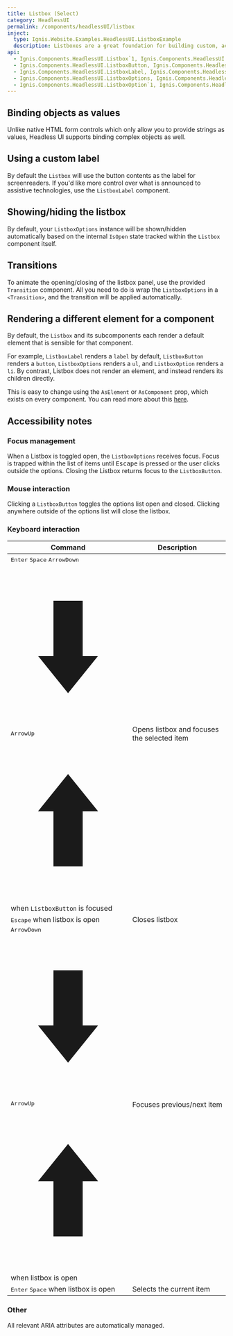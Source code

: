 ```yaml
---
title: Listbox (Select)
category: HeadlessUI
permalink: /components/headlessUI/listbox
inject:
  type: Ignis.Website.Examples.HeadlessUI.ListboxExample
  description: Listboxes are a great foundation for building custom, accessible select menus for your app, complete with robust support for keyboard navigation.
api:
  - Ignis.Components.HeadlessUI.Listbox`1, Ignis.Components.HeadlessUI
  - Ignis.Components.HeadlessUI.ListboxButton, Ignis.Components.HeadlessUI
  - Ignis.Components.HeadlessUI.ListboxLabel, Ignis.Components.HeadlessUI
  - Ignis.Components.HeadlessUI.ListboxOptions, Ignis.Components.HeadlessUI
  - Ignis.Components.HeadlessUI.ListboxOption`1, Ignis.Components.HeadlessUI
---
```


## Binding objects as values

Unlike native HTML form controls which only allow you to provide strings as values, Headless UI supports binding complex
objects as well.

## Using a custom label

By default the `Listbox` will use the button contents as the label for screenreaders. If you'd like more control over
what is announced to assistive technologies, use the `ListboxLabel` component.

## Showing/hiding the listbox

By default, your `ListboxOptions` instance will be shown/hidden automatically based on the internal `IsOpen` state
tracked within the `Listbox` component itself.

## Transitions

To animate the opening/closing of the listbox panel, use the provided `Transition` component. All you need to do is wrap
the `ListboxOptions` in a `<Transition>`, and the transition will be applied automatically.

## Rendering a different element for a component

By default, the `Listbox` and its subcomponents each render a default element that is sensible for that component.

For example, `ListboxLabel` renders a `label` by default, `ListboxButton` renders a `button`, `ListboxOptions` renders
a `ul`, and `ListboxOption` renders a `li`. By contrast, Listbox does not render an element, and instead renders its
children directly.

This is easy to change using the `AsElement` or `AsComponent` prop, which exists on every component.
You can read more about this [here](/components/dynamic).

## Accessibility notes

### Focus management

When a Listbox is toggled open, the `ListboxOptions` receives focus. Focus is trapped within the list of items until
<kbd>Escape</kbd> is pressed or the user clicks outside the options. Closing the Listbox returns focus to
the `ListboxButton`.

### Mouse interaction

Clicking a `ListboxButton` toggles the options list open and closed. Clicking anywhere outside of the options list will
close the listbox.

### Keyboard interaction

| Command                                                                                                                                                                                                                                                                                                                                                                                                                                                                                                                                                                                               | Description                                 |
|-------------------------------------------------------------------------------------------------------------------------------------------------------------------------------------------------------------------------------------------------------------------------------------------------------------------------------------------------------------------------------------------------------------------------------------------------------------------------------------------------------------------------------------------------------------------------------------------------------|---------------------------------------------|
| <kbd>Enter</kbd> <kbd>Space</kbd> <kbd><span class="sr-only">ArrowDown</span><svg viewBox="0 0 11 16" fill="currentColor" xmlns="http://www.w3.org/2000/svg" aria-hidden="true" class="h-4 text-white"><path d="M4.095 3.578h2.808v5.28H8.38L5.5 12.422 2.62 8.858h1.476v-5.28z"></path></svg></kbd> <kbd><span class="sr-only">ArrowUp</span><svg viewBox="0 0 11 16" fill="currentColor" xmlns="http://www.w3.org/2000/svg" aria-hidden="true" class="h-4 text-white"><path d="M6.903 12.422H4.095v-5.28H2.62L5.5 3.578l2.88 3.564H6.903v5.28z"></path></svg></kbd> when `ListboxButton` is focused | Opens listbox and focuses the selected item |
| <kbd>Escape</kbd> when listbox is open                                                                                                                                                                                                                                                                                                                                                                                                                                                                                                                                                                | Closes listbox                              |
| <kbd><span class="sr-only">ArrowDown</span><svg viewBox="0 0 11 16" fill="currentColor" xmlns="http://www.w3.org/2000/svg" aria-hidden="true" class="h-4 text-white"><path d="M4.095 3.578h2.808v5.28H8.38L5.5 12.422 2.62 8.858h1.476v-5.28z"></path></svg></kbd> <kbd><span class="sr-only">ArrowUp</span><svg viewBox="0 0 11 16" fill="currentColor" xmlns="http://www.w3.org/2000/svg" aria-hidden="true" class="h-4 text-white"><path d="M6.903 12.422H4.095v-5.28H2.62L5.5 3.578l2.88 3.564H6.903v5.28z"></path></svg></kbd> when listbox is open                                              | Focuses previous/next item                  |
| <kbd>Enter</kbd> <kbd>Space</kbd> when listbox is open                                                                                                                                                                                                                                                                                                                                                                                                                                                                                                                                                | Selects the current item                    |

### Other

All relevant ARIA attributes are automatically managed.
